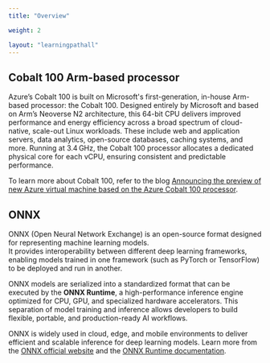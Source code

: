 ```yaml
---
title: "Overview"

weight: 2

layout: "learningpathall"
---
```


## Cobalt 100 Arm-based processor

Azure’s Cobalt 100 is built on Microsoft's first-generation, in-house Arm-based processor: the Cobalt 100. Designed entirely by Microsoft and based on Arm’s Neoverse N2 architecture, this 64-bit CPU delivers improved performance and energy efficiency across a broad spectrum of cloud-native, scale-out Linux workloads. These include web and application servers, data analytics, open-source databases, caching systems, and more. Running at 3.4 GHz, the Cobalt 100 processor allocates a dedicated physical core for each vCPU, ensuring consistent and predictable performance. 

To learn more about Cobalt 100, refer to the blog [Announcing the preview of new Azure virtual machine based on the Azure Cobalt 100 processor](https://techcommunity.microsoft.com/blog/azurecompute/announcing-the-preview-of-new-azure-vms-based-on-the-azure-cobalt-100-processor/4146353).

## ONNX  
ONNX (Open Neural Network Exchange) is an open-source format designed for representing machine learning models.  
It provides interoperability between different deep learning frameworks, enabling models trained in one framework (such as PyTorch or TensorFlow) to be deployed and run in another.  

ONNX models are serialized into a standardized format that can be executed by the **ONNX Runtime**, a high-performance inference engine optimized for CPU, GPU, and specialized hardware accelerators. This separation of model training and inference allows developers to build flexible, portable, and production-ready AI workflows.  

ONNX is widely used in cloud, edge, and mobile environments to deliver efficient and scalable inference for deep learning models. Learn more from the [ONNX official website](https://onnx.ai/) and the [ONNX Runtime documentation](https://onnxruntime.ai/docs/).    
